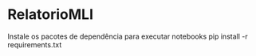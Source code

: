 # RelatorioMLI
Instale os pacotes de dependência para executar notebooks
pip install -r requirements.txt 
